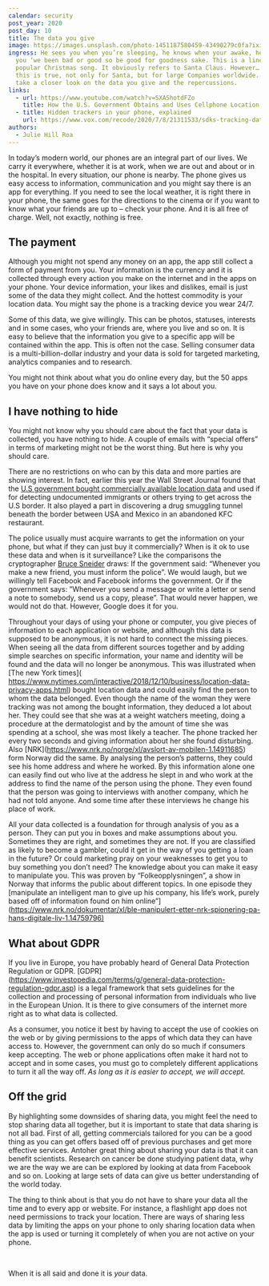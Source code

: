```yaml
---
calendar: security
post_year: 2020
post_day: 10
title: The data you give
image: https://images.unsplash.com/photo-1451187580459-43490279c0fa?ixid=MXwxMjA3fDB8MHxwaG90by1wYWdlfHx8fGVufDB8fHw%3D&ixlib=rb-1.2.1&auto=format&fit=crop&w=2552&q=80
ingress: He sees you when you’re sleeping, he knows when your awake, he knows if
  you ‘we been bad or good so be good for goodness sake. This is a line of a
  popular Christmas song. It obviously refers to Santa Claus. However… What if
  this is true, not only for Santa, but for large Companies worldwide. We’ll
  take a closer look on the data you give and the repercussions.
links:
  - url: https://www.youtube.com/watch?v=SXAShotdFZo
    title: How the U.S. Government Obtains and Uses Cellphone Location Data
  - title: Hidden trackers in your phone, explained
    url: https://www.vox.com/recode/2020/7/8/21311533/sdks-tracking-data-location
authors:
  - Julie Hill Roa
---
```

In today’s modern world, our phones are an integral part of our lives. We carry it everywhere, whether it is at work, when we are out and about or in the hospital. In every situation, our phone is nearby. The phone gives us easy access to information, communication and you might say there is an app for everything. If you need to see the local weather, it is right there in your phone, the same goes for the directions to the cinema or if you want to know what your friends are up to – check your phone. And it is all free of charge. Well, not exactly, nothing is free.

## The payment

Although you might not spend any money on an app, the app still collect a form of payment from you. Your information is the currency and it is collected through every action you make on the internet and in the apps on your phone. Your device information, your likes and dislikes, email is just some of the data they might collect. And the hottest commodity is your location data. You might say the phone is a tracking device you wear 24/7.

Some of this data, we give willingly. This can be photos, statuses, interests and in some cases, who your friends are, where you live and so on. It is easy to believe that the information you give to a specific app will be contained within the app. This is often not the case. Selling consumer data is a multi-billion-dollar industry and your data is sold for targeted marketing, analytics companies and to research. 

You might not think about what you do online every day, but the 50 apps you have on your phone does know and it says a lot about you.

## I have nothing to hide

You might not know why you should care about the fact that your data is collected, you have nothing to hide. A couple of emails with “special offers” in terms of marketing might not be the worst thing. But here is why you should care. 

There are no restrictions on who can by this data and more parties are showing interest. In fact, earlier this year the Wall Street Journal found that the [U.S government bought commercially available location data](https://www.wsj.com/articles/federal-agencies-use-cellphone-location-data-for-immigration-enforcement-11581078600) and used if for detecting undocumented immigrants or others trying to get across the U.S border. It also played a part in discovering a drug smuggling tunnel beneath the border between USA and Mexico in an abandoned KFC restaurant. 

The police usually must acquire warrants to get the information on your phone, but what if they can just buy it commercially? When is it ok to use these data and when is it surveillance? Like the comparisons the cryptographer [Bruce Sneider](https://privacy-pc.com/interviews/bruce-schneier-nsa-is-wasteful-and-dangerous.html) draws: If the government said: “Whenever you make a new friend, you must inform the police”. We would laugh, but we willingly tell Facebook and Facebook informs the government. Or if the government says: ”Whenever you send a message or write a letter or send a note to somebody, send us a copy, please”. That would never happen, we would not do that. However, Google does it for you.

Throughout your days of using your phone or computer, you give pieces of information to each application or website, and although this data is supposed to be anonymous, it is not hard to connect the missing pieces. When seeing all the data from different sources together and by adding simple searches on specific information, your name and identity will be found and the data will no longer be anonymous. This was illustrated when \[The new York times]( https://www.nytimes.com/interactive/2018/12/10/business/location-data-privacy-apps.html) bought location data and could easily find the person to whom the data belonged. Even though the name of the woman they were tracking was not among the bought information, they deduced a lot about her. They could see that she was at a weight watchers meeting, doing a procedure at the dermatologist and by the amount of time she was spending at a school, she was most likely a teacher. The phone tracked her every two seconds and giving information about her she found disturbing. Also \[NRK](https://www.nrk.no/norge/xl/avslort-av-mobilen-1.14911685) form Norway did the same. By analysing the person’s patterns, they could see his home address and where he worked. By this information alone one can easily find out who live at the address he slept in and who work at the address to find the name of the person using the phone. They even found that the person was going to interviews with another company, which he had not told anyone. And some time after these interviews he change his place of work.

All your data collected is a foundation for through analysis of you as a person. They can put you in boxes and make assumptions about you. Sometimes they are right, and sometimes they are not. If you are classified as likely to become a gambler, could it get in the way of you getting a loan in the future? Or could marketing pray on your weaknesses to get you to buy something you don’t need? The knowledge about you can make it easy to manipulate you. This was proven by “Folkeopplysningen”, a show in Norway that informs the public about different topics. In one episode they [manipulate an intelligent man to give up his company, his life’s work, purely based off of information found on him online”](<https://www.nrk.no/dokumentar/xl/ble-manipulert-etter-nrk-spionering-pa-hans-digitale-liv-1.14759796)>

## What about GDPR

If you live in Europe, you have probably heard of General Data Protection Regulation or GDPR. \[GDPR](https://www.investopedia.com/terms/g/general-data-protection-regulation-gdpr.asp) is a legal framework that sets guidelines for the collection and processing of personal information from individuals who live in the European Union. It is there to give consumers of the internet more right as to what data is collected. 

As a consumer, you notice it best by having to accept the use of cookies on the web or by giving permissions to the apps of which data they can have access to. However, the government can only do so much if consumers keep accepting. The web or phone applications often make it hard not to accept and in some cases, you must go to completely different applications to turn it all the way off. *As long as it is easier to accept, we will accept.* 



## Off the grid

By highlighting some downsides of sharing data, you might feel the need to stop sharing data all together, but it is important to state that data sharing is not all bad. First of all, getting commercials tailored for you can be a good thing as you can get offers based off of previous purchases and get more effective services. Antoher great thing about sharing your data is that it can benefit scientists. Research on cancer be done studying patient data, why we are the way we are can be explored by looking at data from Facebook and so on. Looking at large sets of data can give us better understanding of the world today.

The thing to think about is that you do not have to share your data all the time and to every app or website. For instance, a flashlight app does not need permissions to track your location. There are ways of sharing less data by limiting the apps on your phone to only sharing location data when the app is used or turning it completely of when you are not active on your phone. 

 

When it is all said and done it is *your* data.